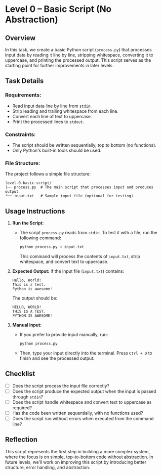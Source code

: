 # Level 0 – Basic Script (No Abstraction)

## Overview

In this task, we create a basic Python script (`process.py`) that processes input data by reading it line by line, stripping whitespace, converting it to uppercase, and printing the processed output. This script serves as the starting point for further improvements in later levels.

## Task Details

### Requirements:

* Read input data line by line from `stdin`.
* Strip leading and trailing whitespace from each line.
* Convert each line of text to uppercase.
* Print the processed lines to `stdout`.

### Constraints:

* The script should be written sequentially, top to bottom (no functions).
* Only Python's built-in tools should be used.

### File Structure:

The project follows a simple file structure:

```
level-0-basic-script/
├── process.py  # The main script that processes input and produces output
└── input.txt   # Sample input file (optional for testing)
```

## Usage Instructions

1. **Run the Script:**

   * The script `process.py` reads from `stdin`. To test it with a file, run the following command:

     ```bash
     python process.py < input.txt
     ```

     This command will process the contents of `input.txt`, strip whitespace, and convert text to uppercase.

2. **Expected Output:**
   If the input file (`input.txt`) contains:

   ```
   Hello, World!
   This is a test.
   Python is awesome!
   ```

   The output should be:

   ```
   HELLO, WORLD!
   THIS IS A TEST.
   PYTHON IS AWESOME!
   ```

3. **Manual Input:**

   * If you prefer to provide input manually, run:

     ```bash
     python process.py
     ```

   * Then, type your input directly into the terminal. Press `Ctrl + D` to finish and see the processed output.

## Checklist

* [ ] Does the script process the input file correctly?
* [ ] Does the script produce the expected output when the input is passed through `stdin`?
* [ ] Does the script handle whitespace and convert text to uppercase as required?
* [ ] Has the code been written sequentially, with no functions used?
* [ ] Does the script run without errors when executed from the command line?

## Reflection

This script represents the first step in building a more complex system, where the focus is on simple, top-to-bottom code without abstraction. In future levels, we'll work on improving this script by introducing better structure, error handling, and abstraction.



